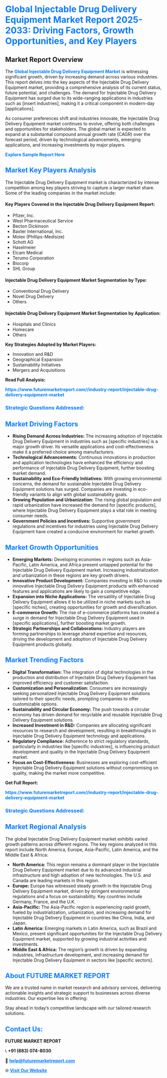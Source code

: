 <h1 style="color: #007BFF;">Global Injectable Drug Delivery Equipment Market Report 2025-2033: Driving Factors, Growth Opportunities, and Key Players</h1>

<section id="overview">
<h2>Market Report Overview</h2>
<p>The <a href="https://www.futuremarketreport.com//industry-report/injectable-drug-delivery-equipment-market" style="color: #007BFF; text-decoration: none;"><strong>Global Injectable Drug Delivery Equipment Market</strong></a> is witnessing significant growth, driven by increasing demand across various industries. This report delves into the key aspects of the Injectable Drug Delivery Equipment market, providing a comprehensive analysis of its current status, future potential, and challenges. The demand for Injectable Drug Delivery Equipment has surged due to its wide-ranging applications in industries such as [insert industries], making it a critical component in modern-day [applications].</p>
<p>As consumer preferences shift and industries innovate, the Injectable Drug Delivery Equipment market continues to evolve, offering both challenges and opportunities for stakeholders. The global market is expected to expand at a substantial compound annual growth rate (CAGR) over the forecast period, driven by technological advancements, emerging applications, and increasing investments by major players.</p>
</section>

<section id="overview">
<p><a href="https://www.futuremarketreport.com//request-sample/reportId=78322" style="color: #007BFF; text-decoration: none;"><strong>Explore Sample Report Here</strong></a></p>
</section>

<section id="key-players">
<h2 style="color: #007BFF;">Market Key Players Analysis</h2>
<p>The Injectable Drug Delivery Equipment market is characterized by intense competition among key players striving to capture a larger market share. Some of the leading companies in the market include:</p>
<h4>Key Players Covered in the Injectable Drug Delivery Equipment Report:</h4>
<ul><li>Pfizer, Inc.</li><li>West Pharmaceutical Service</li><li>Becton Dickinson</li><li>Baxter International, Inc.</li><li>Molex (Phillips-Medisize)</li><li>Schott AG</li><li>Haselmeier</li><li>Elcam Medical</li><li>Terumo Corporation</li><li>Biocorp</li><li>SHL Group</li></ul>
<h4>Injectable Drug Delivery Equipment Market Segmentation by Type:</h4>
<ul><li>Conventional Drug Delivery</li><li>Novel Drug Delivery</li><li>Others</li></ul>

<h4>Injectable Drug Delivery Equipment Market Segmentation by Application:</h4>
<ul><li>Hospitals and Clinics</li><li>Homecare</li><li>Others</li></ul>
<p><strong>Key Strategies Adopted by Market Players:</strong></p>
<ul>
<li>Innovation and R&D</li>
<li>Geographical Expansion</li>
<li>Sustainability Initiatives</li>
<li>Mergers and Acquisitions</li>
</ul>
</section>

<section>
<p><strong>Read Full Analysis: </strong></p><a href="https://www.futuremarketreport.com//industry-report/injectable-drug-delivery-equipment-market" style="color: #007BFF; text-decoration: none;"><strong>https://www.futuremarketreport.com//industry-report/injectable-drug-delivery-equipment-market</strong></a>
<h3 style="color: #007BFF;">Strategic Questions Addressed:</h3>
</section>

<section id="driving-factors">
<h2 style="color: #007BFF;">Market Driving Factors</h2>
<ul>
<li><strong>Rising Demand Across Industries:</strong> The increasing adoption of Injectable Drug Delivery Equipment in industries such as [specific industries] is a major growth driver. Its versatile applications and cost-effectiveness make it a preferred choice among manufacturers.</li>
<li><strong>Technological Advancements:</strong> Continuous innovations in production and application technologies have enhanced the efficiency and performance of Injectable Drug Delivery Equipment, further boosting market demand.</li>
<li><strong>Sustainability and Eco-Friendly Initiatives:</strong> With growing environmental concerns, the demand for sustainable Injectable Drug Delivery Equipment solutions has surged. Companies are investing in eco-friendly variants to align with global sustainability goals.</li>
<li><strong>Growing Population and Urbanization:</strong> The rising global population and rapid urbanization have increased the demand for [specific products], where Injectable Drug Delivery Equipment plays a vital role in meeting consumer needs.</li>
<li><strong>Government Policies and Incentives:</strong> Supportive government regulations and incentives for industries using Injectable Drug Delivery Equipment have created a conducive environment for market growth.</li>
</ul>
</section>

<section id="growth-opportunities">
<h2 style="color: #007BFF;">Market Growth Opportunities</h2>
<ul>
<li><strong>Emerging Markets:</strong> Developing economies in regions such as Asia-Pacific, Latin America, and Africa present untapped potential for the Injectable Drug Delivery Equipment market. Increasing industrialization and urbanization in these regions are key growth drivers.</li>
<li><strong>Innovative Product Development:</strong> Companies investing in R&D to create innovative Injectable Drug Delivery Equipment products with enhanced features and applications are likely to gain a competitive edge.</li>
<li><strong>Expansion into Niche Applications:</strong> The versatility of Injectable Drug Delivery Equipment allows it to be utilized in niche markets such as [specific niches], creating opportunities for growth and diversification.</li>
<li><strong>E-commerce Growth:</strong> The rise of e-commerce platforms has created a surge in demand for Injectable Drug Delivery Equipment used in [specific applications], further boosting market growth.</li>
<li><strong>Strategic Partnerships and Collaborations:</strong> Industry players are forming partnerships to leverage shared expertise and resources, driving the development and adoption of Injectable Drug Delivery Equipment products globally.</li>
</ul>
</section>

<section id="trending-factors">
<h2 style="color: #007BFF;">Market Trending Factors</h2>
<ul>
<li><strong>Digital Transformation:</strong> The integration of digital technologies in the production and distribution of Injectable Drug Delivery Equipment has improved efficiency and customer satisfaction.</li>
<li><strong>Customization and Personalization:</strong> Consumers are increasingly seeking personalized Injectable Drug Delivery Equipment solutions tailored to their specific needs, prompting companies to offer customizable options.</li>
<li><strong>Sustainability and Circular Economy:</strong> The push towards a circular economy has driven demand for recyclable and reusable Injectable Drug Delivery Equipment solutions.</li>
<li><strong>Increased Investment in R&D:</strong> Companies are allocating significant resources to research and development, resulting in breakthroughs in Injectable Drug Delivery Equipment technology and applications.</li>
<li><strong>Regulatory Compliance:</strong> Adherence to strict regulatory standards, particularly in industries like [specific industries], is influencing product development and quality in the Injectable Drug Delivery Equipment market.</li>
<li><strong>Focus on Cost-Effectiveness:</strong> Businesses are exploring cost-efficient Injectable Drug Delivery Equipment solutions without compromising on quality, making the market more competitive.</li>
</ul>
</section>

<section>
<p><strong>Get Full Report: </strong></p><a href="https://www.futuremarketreport.com//industry-report/injectable-drug-delivery-equipment-market" style="color: #007BFF; text-decoration: none;"><strong>https://www.futuremarketreport.com//industry-report/injectable-drug-delivery-equipment-market</strong></a>
<h3 style="color: #007BFF;">Strategic Questions Addressed:</h3>
</section>


<section id="regional-analysis">
<h2 style="color: #007BFF;">Market Regional Analysis</h2>
<p>The global Injectable Drug Delivery Equipment market exhibits varied growth patterns across different regions. The key regions analyzed in this report include North America, Europe, Asia-Pacific, Latin America, and the Middle East & Africa:</p>
<ul>
<li><strong>North America:</strong> This region remains a dominant player in the Injectable Drug Delivery Equipment market due to its advanced industrial infrastructure and high adoption of new technologies. The U.S. and Canada are leading markets in this region.</li>
<li><strong>Europe:</strong> Europe has witnessed steady growth in the Injectable Drug Delivery Equipment market, driven by stringent environmental regulations and a focus on sustainability. Key countries include Germany, France, and the U.K.</li>
<li><strong>Asia-Pacific:</strong> The Asia-Pacific region is experiencing rapid growth, fueled by industrialization, urbanization, and increasing demand for Injectable Drug Delivery Equipment in countries like China, India, and Japan.</li>
<li><strong>Latin America:</strong> Emerging markets in Latin America, such as Brazil and Mexico, present significant opportunities for the Injectable Drug Delivery Equipment market, supported by growing industrial activities and investments.</li>
<li><strong>Middle East & Africa:</strong> The region’s growth is driven by expanding industries, infrastructure development, and increasing demand for Injectable Drug Delivery Equipment in sectors like [specific sectors].</li>
</ul>
</section>

<footer>
<h2 style="color: #007BFF;">About FUTURE MARKET REPORT</h2>
<p>We are a trusted name in market research and advisory services, delivering actionable insights and strategic support to businesses across diverse industries. Our expertise lies in offering:</p>

<p>Stay ahead in today’s competitive landscape with our tailored research solutions.</p>

<h2 style="color: #007BFF;">Contact Us:</h2>
<p><strong>FUTURE MARKET REPORT</strong></p>
<p>📞 <strong>+91 (883) 074-8030</strong></p>
<p>📧 <strong><a href="mailto:help@futuremarketreport.com" style="color: #007BFF;">help@futuremarketreport.com</a></strong></p>
<p>🌐 <strong><a href="https://www.futuremarketreport.com/" style="color: #007BFF;">Visit Our Website</a></strong></p>
</footer>